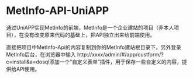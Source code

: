 # MetInfo-API-UniAPP
通过UniAPP实现MetInfo的前端，MetInfo是一个企业建站的项目（非本人项目），在没有改变原来代码的基础上，把API独立出来给前端使用。

直接把项目中MetInfo-Api的内容复制到你的MetInfo建站根目录下，另外登录MetInfo后台，在浏览器中输入
http://xxxx/admin/#/app/custform/?c=install&a=dosql添加一个“自定义表单”插件，用于保存一些自定义的内容，提供给API使用。
